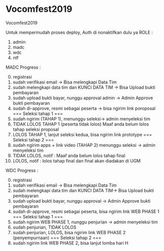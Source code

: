 # Vocomfest2019
Vocomfest2019

Untuk mempermudah proses deploy, Auth di nonaktifkan dulu ya
ROLE :
 1. admin
 2. madc
 3. wdc
 4. ntf

MADC Progress :

 0. registrasi
 1. sudah verifikasi email -> Bisa melengkapi Data Tim
 2. sudah melengkapi data tim dan KUNCI DATA TIM -> Bisa Upload bukti pembayaran
 3. sudah upload bukti bayar, nunggu approval admin -> Admin Approve bukti pembayaran
 4. sudah di-approve, resmi sebagai peserta -> bisa ngirim link poroposal
=== Seleksi tahap 1 ===
 5. sudah ngirim (TAHAP 1), menunggu seleksi-> admin menyeleksi tim
 6. TIDAK LOLOS TAHAP 1 (peserta tidak lolos) Maaf anda belum lolos tahap seleksi proposal
 7. LOLOS TAHAP 1, lanjut seleksi kedua, bisa ngirim link prototype
=== Seleksi tahap 2 ===
 8. sudah ngirim apps + link video (TAHAP 2) menunggu seleksi -> admin menyeleksi tim
 9. TIDAK LOLOS, notif : Maaf anda belum lolos tahap final
 10. LOLOS, notif : lolos tahap final dan final akan diadakan di UGM

WDC Progress :

 0. registrasi
 1. sudah verifikasi email -> Bisa melengkapi Data Tim
 2. sudah melengkapi data tim dan KUNCI DATA TIM-> Bisa Upload bukti pembayaran
 3. sudah upload bukti bayar, nunggu approval -> Admin Approve bukti pembayaran
 4. sudah di-approve, resmi sebagai peserta, bisa ngirim link WEB PHASE 1
 === Seleksi tahap 1 ===
 5. sudah ngirim WEB PHASE 1, nunggu penjurian -> admin menyeleksi tim
 6. sudah penjurian, TIDAK LOLOS
 7. sudah penjurian, LOLOS, bisa ngirim link WEB PHASE 2 (penyempurnaan)
 === Seleksi tahap 2 ===
 8. sudah ngirim link WEB PHASE 2, bisa lanjut lomba hari H